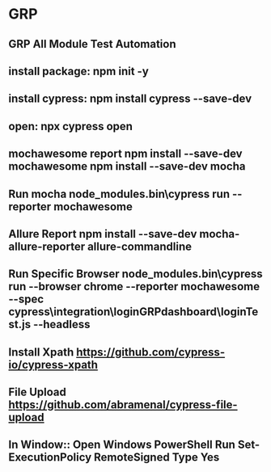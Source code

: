 # GRP
GRP All Module Test Automation
-------------------------------------
install package:	npm init -y
-----------------------------------------------
install cypress:
npm install cypress --save-dev 
-----------------------------------------------------
open:   npx cypress open
----------------------------------------------------
mochawesome report
npm install --save-dev mochawesome
npm install --save-dev mocha
-----------------------------------------------
Run mocha
node_modules\.bin\cypress run --reporter mochawesome
----------------------------------------------------
Allure Report
npm install --save-dev mocha-allure-reporter allure-commandline
----------------------------------------------------
Run Specific Browser
node_modules\.bin\cypress run --browser chrome --reporter mochawesome --spec cypress\integration\loginGRPdashboard\loginTest.js --headless
----------------------------------------------
Install Xpath
https://github.com/cypress-io/cypress-xpath
------------------------------------------------
File Upload
https://github.com/abramenal/cypress-file-upload
------------------------------------------------
In Window::
Open Windows PowerShell
Run Set-ExecutionPolicy RemoteSigned
Type Yes
----------------------------------------------
